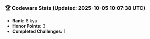### 🏆 Codewars Stats (Updated: 2025-10-05 10:07:38 UTC)

- **Rank:** 8 kyu
- **Honor Points:** 3
- **Completed Challenges:** 1
